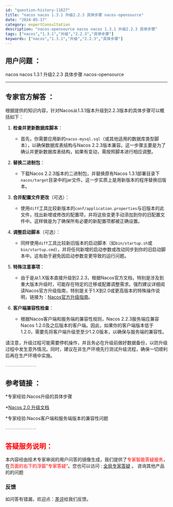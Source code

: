 ```yaml
---
id: "question-history-11827"
title: "nacos nacos 1.3.1 升级2.2.3 具体步骤 nacos-opensource"
date: "2024-05-17"
category: expertConsultation
description: "nacos-opensource nacos nacos 1.3.1 升级2.2.3 具体步骤"
tags: ["nacos","1.3.1","升级","2.2.3","具体步骤"]
keywords: ["nacos","1.3.1","升级","2.2.3","具体步骤"]
---
```


## 用户问题 ： 
 nacos nacos 1.3.1 升级2.2.3 具体步骤 nacos-opensource 

---------------
## 专家官方解答 ：

根据提供的知识内容，针对Nacos从1.3.1版本升级到2.2.3版本的具体步骤可以概括如下：

1. **检查并更新数据库脚本**：
   - 首先，你需要应用新的`nacos-mysql.sql`（或其他适用的数据库类型脚本），以确保数据库表结构与Nacos 2.2.3版本兼容。这一步骤主要是为了确认并更新数据库表结构，如果有变动，需按照脚本进行相应调整。

2. **替换二进制包**：
   - 下载Nacos 2.2.3版本的二进制包，并替换原有Nacos 1.3.1部署目录下`nacos/target`目录中的jar文件。这一步实质上是用新版本的程序替换旧版本。

3. **合并配置文件更改**（可选）：
   - 使用`diff`工具比较新版本的`conf/application.properties`与旧版本的此文件，找出新增或修改的配置项，并将这些变更手动添加到你的旧配置文件中。这样做是为了确保所有必要的新配置项都被正确设置。

4. **调整启动脚本**（可选）：
   - 同样使用`diff`工具比较新旧版本的启动脚本（如`bin/startup.sh`或`bin/startup.cmd`），并将任何新增的启动参数或改动同步到你的旧启动脚本中。这有助于避免因启动参数变更导致的运行问题。

5. **特殊注意事项**：
   - 由于是从1.X版本直接升级到2.2.3，根据Nacos官方文档，特别是涉及到重大版本升级时，可能存在特定的迁移或配置调整需求。强烈建议详细阅读Nacos官方升级指南，特别是关于1.X到2.0或更高版本的特殊操作说明，链接为：[Nacos官方升级指南](https://nacos.io/docs/latest/upgrading/200-upgrading/)。
   
6. **客户端兼容性检查**：
   - 根据Nacos客户端和服务端的兼容性规则，Nacos 2.2.3服务端应兼容Nacos 1.2.0及之后版本的客户端。因此，如果你的客户端版本低于1.2.0，需要先将客户端升级至至少1.2.0版本，以确保与服务端的兼容性。

请注意，升级过程可能需要停机操作，并且务必在升级前做好数据备份，以防升级过程中发生意外情况。同时，建议在非生产环境先行测试升级流程，确保一切顺利后再在生产环境中实施。


<font color="#949494">---------------</font> 


## 参考链接 ：

*专家经验:Nacos升级的具体步骤 
 
 *[Nacos 2.0 升级文档](https://nacos.io/docs/latest/upgrading/200-upgrading)
 
 *专家经验:Nacos客户端和服务端版本的兼容性问题 


 <font color="#949494">---------------</font> 
 


## <font color="#FF0000">答疑服务说明：</font> 

本内容经由技术专家审阅的用户问答的镜像生成，我们提供了<font color="#FF0000">专家智能答疑服务</font>，在<font color="#FF0000">页面的右下的浮窗”专家答疑“</font>。您也可以访问 : [全局专家答疑](https://opensource.alibaba.com/chatBot) 。 咨询其他产品的的问题

### 反馈
如问答有错漏，欢迎点：[差评](https://ai.nacos.io/user/feedbackByEnhancerGradePOJOID?enhancerGradePOJOId=13814)给我们反馈。
